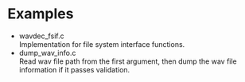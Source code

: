 # Examples
- wavdec_fsif.c  
  Implementation for file system interface functions.
- dump_wav_info.c  
  Read wav file path from the first argument, then dump the wav file information if it passes validation.